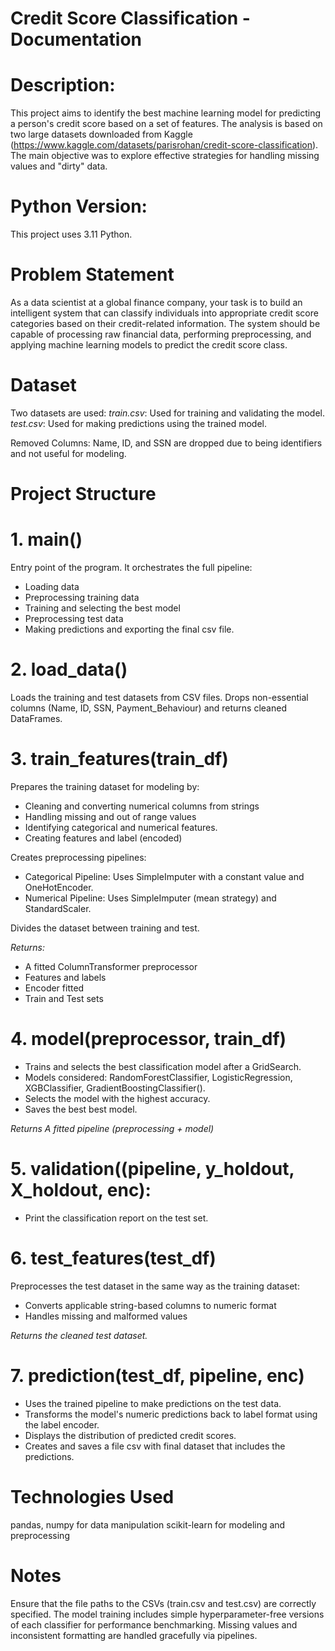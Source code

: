 # Credit Score Classification - Documentation

# Description:
This project aims to identify the best machine learning model for predicting a person's credit score based on a set of features. The analysis is based on two large datasets downloaded from Kaggle (https://www.kaggle.com/datasets/parisrohan/credit-score-classification). 
The main objective was to explore effective strategies for handling missing values and "dirty" data.

# Python Version: 
This project uses 3.11 Python.

# Problem Statement
As a data scientist at a global finance company, your task is to build an intelligent system that can classify individuals into appropriate credit score categories based on their credit-related information. The system should be capable of processing raw financial data, performing preprocessing, and applying machine learning models to predict the credit score class.

# Dataset
Two datasets are used:
_train.csv_: Used for training and validating the model.
_test.csv_: Used for making predictions using the trained model.

Removed Columns:
Name, ID, and SSN are dropped due to being identifiers and not useful for modeling.


# Project Structure

# 1. main()
Entry point of the program. It orchestrates the full pipeline:
- Loading data
- Preprocessing training data
- Training and selecting the best model
- Preprocessing test data
- Making predictions and exporting the final csv file.

# 2. load_data()
Loads the training and test datasets from CSV files. Drops non-essential columns (Name, ID, SSN, Payment_Behaviour) and returns cleaned DataFrames.

# 3. train_features(train_df)
Prepares the training dataset for modeling by:
- Cleaning and converting numerical columns from strings
- Handling missing and out of range values
- Identifying categorical and numerical features.
- Creating features and label (encoded)
  
Creates preprocessing pipelines:
- Categorical Pipeline: Uses SimpleImputer with a constant value and OneHotEncoder.
- Numerical Pipeline: Uses SimpleImputer (mean strategy) and StandardScaler.

Divides the dataset between training and test.

_Returns:_
- A fitted ColumnTransformer preprocessor
- Features and labels
- Encoder fitted
- Train and Test sets

# 4. model(preprocessor, train_df)
- Trains and selects the best classification model after a GridSearch.
- Models considered: RandomForestClassifier, LogisticRegression, XGBClassifier, GradientBoostingClassifier().
- Selects the model with the highest accuracy.
- Saves the best best model.

_Returns A fitted pipeline (preprocessing + model)_

# 5. validation((pipeline, y_holdout, X_holdout, enc):
- Print the classification report on the test set.

# 6. test_features(test_df)
Preprocesses the test dataset in the same way as the training dataset:
- Converts applicable string-based columns to numeric format
- Handles missing and malformed values

_Returns the cleaned test dataset._

# 7. prediction(test_df, pipeline, enc)
- Uses the trained pipeline to make predictions on the test data.
- Transforms the model's numeric predictions back to label format using the label encoder.
- Displays the distribution of predicted credit scores.
- Creates and saves a file csv with final dataset that includes the predictions.

# Technologies Used
pandas, numpy for data manipulation
scikit-learn for modeling and preprocessing

# Notes
Ensure that the file paths to the CSVs (train.csv and test.csv) are correctly specified.
The model training includes simple hyperparameter-free versions of each classifier for performance benchmarking.
Missing values and inconsistent formatting are handled gracefully via pipelines.
